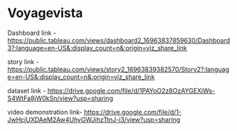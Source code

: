 # Voyagevista


Dashboard link - https://public.tableau.com/views/dashboard2_16963837859630/Dashboard3?:language=en-US&:display_count=n&:origin=viz_share_link


story link - https://public.tableau.com/views/story2_16963839382570/Story2?:language=en-US&:display_count=n&:origin=viz_share_link


dataset link - https://drive.google.com/file/d/1PAYoO2z8OzAYGEXiWs-S4WtFa8jW0kSn/view?usp=sharing


video demonstration link- https://drive.google.com/file/d/1-JwHcjUXDAeM2Aw4UhyGWJihzTtnJ-i3/view?usp=sharing
